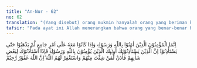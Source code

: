 ```yaml
---
title: "An-Nur - 62"
no: 62
translation: "(Yang disebut) orang mukmin hanyalah orang yang beriman kepada Allah dan Rasul-Nya (Muhammad), dan apabila mereka berada bersama-sama dengan dia (Muhammad) dalam suatu urusan bersama, mereka tidak meninggalkan (Rasulullah) sebelum meminta izin kepadanya. Sesungguhnya orang-orang yang meminta izin kepadamu (Muhammad), mereka itulah orang-orang yang (benar-benar) beriman kepada Allah dan Rasul-Nya. Maka apabila mereka meminta izin kepadamu karena suatu keperluan, berilah izin kepada siapa yang engkau kehendaki di antara mereka, dan mohonkanlah ampunan untuk mereka kepada Allah. Sungguh, Allah Maha Pengampun, Maha Penyayang."
tafsir: "Pada ayat ini Allah menerangkan bahwa orang yang benar-benar beriman kepada Allah dan Rasul-Nya ialah orang-orang yang bila berada bersama Rasulullah untuk membicarakan suatu hal yang penting mengenai urusan kaum muslim, mereka tidak mau meninggalkan pertemuan itu sebelum mendapatkan izin dari Rasulullah. Setelah mendapat izin barulah mereka meninggalkan pertemuan itu dan memberi salam kepada para hadirin yang masih tinggal bersama Rasulullah. \n\nDari Abu Hurairah dari Rasulullah, beliau bersabda, \"Bila salah seorang di antara kamu telah sampai ke suatu majlis, hendaklah ia memberi salam. Bila ia hendak duduk, maka duduklah. Kemudian bila hendak pergi, hendaklah memberi salam. Orang yang dahulu tidak lebih berhak dari yang belakangan. (Riwayat Ahmad, Abu Daud, Ibnu hibban dan al-hakim)\n\nOrang-orang yang sifat tingkah lakunya seperti itu, itulah orang-orang yang benar-benar beriman kepada Allah dan Rasul-Nya. Kemudian Allah memerintahkan kepada Rasulullah, bila ada seseorang yang memajukan permohonan untuk meninggalkan suatu pertemuan bersama Rasululah, maka Rasulullah berhak sepenuhnya untuk menerima permohonan itu atau menolaknya sesuai dengan keadaan orang yang meminta izin itu dan untuk keperluan apa dia meninggalkan sidang itu.\n\nPernah Umar bin al-Khaththab meminta izin kepada Rasulullah kembali ke Medinah untuk menemui keluarganya dalam suatu perjalanan bersama-sama sahabat lainnya menuju Tabuk, maka Rasulullah memberi izin kepada Umar dan berkata kepadanya. Kembalilah! Engkau bukanlah seorang munafik. Rasulullah diperintahkan pula setelah memberi izin kepada orang yang memohonkannya agar ia meminta ampun kepada Allah untuk orang-orang meminta izin itu. Ini adalah satu isyarat bahwa meminta izin itu meskipun dibolehkan meninggalkan pertemuan dengan Rasulullah, namun Rasulullah disuruh meminta ampunan kepada Allah bagi orang itu. Hal ini menunjukkan, bahwa permintaan izin dan meninggalkan pertemuan itu adalah suatu hal yang tidak layak atau tercela. Seakan-akan orang itu lebih mengutamakan kepentingan pribadinya sendiri daripada kepentingan bersama di hadapan Rasulullah. Demikian salah satu di antara adab sopan santun dalam bergaul dengan Rasulullah saw. Rasulullah adalah seorang Rasul yang dimuliakan Allah, karena itu tidak layak seorang muslim memperlakukannya seperti kepada pemimpin lainnya yang mungkin saja mempunyai kesalahan dan kekhilafan."
---
```


اِنَّمَا الْمُؤْمِنُوْنَ الَّذِيْنَ اٰمَنُوْا بِاللّٰهِ وَرَسُوْلِهٖ وَاِذَا كَانُوْا مَعَهٗ عَلٰٓى اَمْرٍ جَامِعٍ لَّمْ يَذْهَبُوْا حَتّٰى يَسْتَأْذِنُوْهُۗ اِنَّ الَّذِيْنَ يَسْتَأْذِنُوْنَكَ اُولٰۤىِٕكَ الَّذِيْنَ يُؤْمِنُوْنَ بِاللّٰهِ وَرَسُوْلِهٖۚ فَاِذَا اسْتَأْذَنُوْكَ لِبَعْضِ شَأْنِهِمْ فَأْذَنْ لِّمَنْ شِئْتَ مِنْهُمْ وَاسْتَغْفِرْ لَهُمُ اللّٰهَ ۗاِنَّ اللّٰهَ غَفُوْرٌ رَّحِيْمٌ
